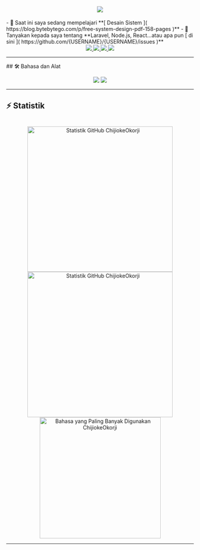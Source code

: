 <h1 align="center"> 
    <img src="https://readme-typing-svg.herokuapp.com/?font=Inter&size=48¢er=true&vCenter=true&width=500&height=70&color=4493F8&duration=4000&lines=Hai!+👋;+Saya+BedeHub!;" /> 
</h1> 
- 🌱 Saat ini saya sedang mempelajari **[ Desain Sistem ]( https://blog.bytebytego.com/p/free-system-design-pdf-158-pages )** 
- 💬 Tanyakan kepada saya tentang **Laravel, Node.js, React...atau apa pun [ di sini ]( https://github.com/{USERNAME}/{USERNAME}/issues )**

 <br> 

<div align="center"> 
  <a href="chijiokeokorji@gmail.com"> 
    <img src="https://img.shields.io/badge/Gmail-333333?style=for-the-badge&logo=gmail&logoColor=red" /> 
  </a> 
  <a href="https://linkedin.com/in/chijiokeokorji" target="_blank"> 
    <img src="https://img.shields.io/badge/LinkedIn-0077B5?style=untuk-lencana&logo=linkedin&logoColor=putih" target="_blank" /> 
  </a> 
  <a href="https://medium.com/@chijiokeokorji" target="_blank"> 
    <img src="https://img.shields.io/badge/Medium-000000?style=untuk-lencana&logo=medium&logoColor=putih" target="_blank" /> 
  </a> 
  <a href="https://codepen.io/chijiokeokorji" target="_blank"> 
    <img src="https://img.shields.io/badge/CodePen-1e1f26?style=untuk-lencana&logo=codepen&logoColor=putih" target="_blank" /> 
  </a> 
</div>
<hr>
## 🛠️ Bahasa dan Alat

 <br> 

<p align="center"> 
  <img src="https://skillicons.dev/icons?i=java,spring,ts,nodejs,react,nextjs,mongodb,postgres,prisma" /> 
  <img src="https://skillicons.dev/icons?i=html,css,sass,tailwind,js,vue,redux,d3,git,postman,figma" /> 
</p> 

<hr>

## ⚡️ Statistik

 <br> 

<div align=center> 
  <img width=390 src="https://github-readme-stats.vercel.app/api?username=chijiokeokorji&theme=transparent&count_private=true&show_icons=true&rank_icon=github&locale=en" alt="Statistik GitHub ChijiokeOkorji" /> 
  <img width=390 src="https://github-readme-streak-stats.herokuapp.com/?user=chijiokeokorji&theme=transparent&count_private=true&border_radius=10&locale=en" alt="Statistik GitHub ChijiokeOkorji" /> 
  <img width=325 src="https://github-readme-stats.vercel.app/api/top-langs?username=chijiokeokorji&theme=transparent&layout=donut&hide=css&langs_count=8&border_radius=10&show_icons=true&locale=en" alt="Bahasa yang Paling Banyak Digunakan ChijiokeOkorji" /> 
</div> 

<hr>
